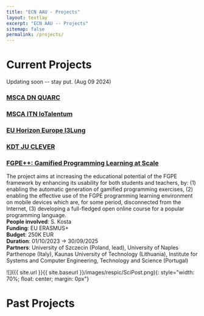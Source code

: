 ```yaml
---
title: "ECN AAU - Projects"
layout: textlay
excerpt: "ECN AAU -- Projects"
sitemap: false
permalink: /projects/
---
```


# Current Projects

Updating soon -- stay put. (Aug 09 2024)

### [MSCA DN QUARC](projects/quarc)

### [MSCA ITN IoTalentum](projects/iotalentum)

### [EU Horizon Europe I3Lung](projects/i3lung)

### [KDT JU CLEVER](projects/clever)

### [FGPE++: Gamified Programming Learning at Scale](projects/fgpe_plus_plus)

The project aims at increasing the educational potential of the FGPE framework by enhancing its usability for
both students and teachers, by: (1) enabling the automatic generation of gamified programming exercises, (2) enabling
the effective use of the FGPE programming learning environment on mobile devices which are, for some period,
disconnected from the Internet, (3) developing a full-fledged open online course for a popular programming language.  
**People involved**: S. Kosta  
**Funding**: EU ERASMUS+  
**Budget**: 250K EUR  
**Duration**: 01/10/2023 → 30/09/2025  
**Partners**: University of Szczecin (Poland, lead), University of Naples Parthenope (Italy), Kaunas University of Technology (Lithuania), Institute for Systems and Computer Engineering, Technology and Science (Portugal)


![]({{ site.url }}{{ site.baseurl }}/images/respic/SciPost.png){: style="width: 70%; float: center; margin: 0px"}

# Past Projects


